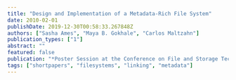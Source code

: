 ```yaml
---
title: "Design and Implementation of a Metadata-Rich File System"
date: 2010-02-01
publishDate: 2019-12-30T00:58:33.267848Z
authors: ["Sasha Ames", "Maya B. Gokhale", "Carlos Maltzahn"]
publication_types: ["1"]
abstract: ""
featured: false
publication: "*Poster Session at the Conference on File and Storage Technology (FAST 2010)*"
tags: ["shortpapers", "filesystems", "linking", "metadata"]
---
```


